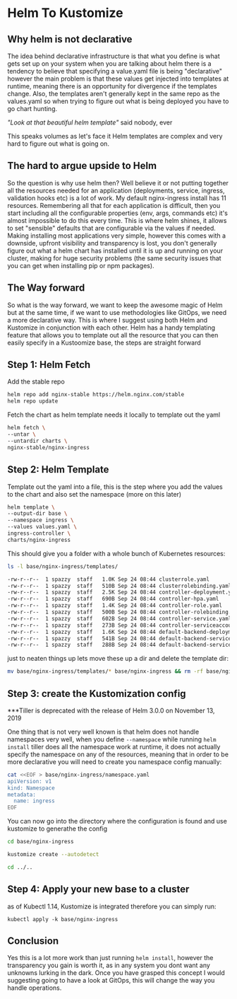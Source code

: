 #  Helm To Kustomize

## Why helm is not declarative

The idea behind declarative infrastructure is that what you define is what gets set up on your system when you are talking about helm there is a tendency to believe that specifying a value.yaml file is being "declarative" however the main problem is that these values get injected into templates at runtime, meaning there is an opportunity for divergence if the templates change. Also, the templates aren't generally kept in the same repo as the values.yaml so when trying to figure out what is being deployed you have to go chart hunting. 

*"Look at that beautiful helm template"* said nobody, ever

This speaks volumes as let's face it Helm templates are complex and very hard to figure out what is going on.

## The hard to argue upside to Helm

So the question is why use helm then? Well believe it or not putting together all the resources needed for an application (deployments, service, ingress, validation hooks etc) is a lot of work. My default nginx-ingress install has 11 resources. Remembering all that for each application is difficult, then you start including all the configurable properties (env, args, commands etc) it's almost impossible to do this every time. This is where helm shines, it allows to set "sensible" defaults that are configurable via the values if needed.  Making installing most applications very simple, however this comes with a downside, upfront visibility and transparency is lost, you don't generally figure out what a helm chart has installed until it is up and running on your cluster, making for huge security problems (the same security issues that you can get when installing pip or npm packages).


## The Way forward

So what is the way forward, we want to keep the awesome magic of Helm but at the same time, if we want to use methodologies like GitOps, we need a more declarative way. This is where I suggest using both Helm and Kustomize in conjunction with each other. Helm has a handy templating feature that allows you to template out all the resource that you can then easily specify in a Kustoomize base, the steps are straight forward

## Step 1: Helm Fetch

Add the stable repo

```bash
helm repo add nginx-stable https://helm.nginx.com/stable
helm repo update
```

Fetch the chart as helm template needs it locally to template out the yaml

```bash
helm fetch \
--untar \
--untardir charts \
nginx-stable/nginx-ingress
```


## Step 2: Helm Template

Template out the yaml into a file, this is the step where you add the values to the chart and also set the namespace (more on this later)

```bash
helm template \
--output-dir base \
--namespace ingress \
--values values.yaml \
ingress-controller \
charts/nginx-ingress
```

This should give you a folder with a whole bunch of Kubernetes resources:

```bash
ls -l base/nginx-ingress/templates/

-rw-r--r--  1 spazzy  staff   1.0K Sep 24 08:44 clusterrole.yaml
-rw-r--r--  1 spazzy  staff   510B Sep 24 08:44 clusterrolebinding.yaml
-rw-r--r--  1 spazzy  staff   2.5K Sep 24 08:44 controller-deployment.yaml
-rw-r--r--  1 spazzy  staff   690B Sep 24 08:44 controller-hpa.yaml
-rw-r--r--  1 spazzy  staff   1.4K Sep 24 08:44 controller-role.yaml
-rw-r--r--  1 spazzy  staff   500B Sep 24 08:44 controller-rolebinding.yaml
-rw-r--r--  1 spazzy  staff   602B Sep 24 08:44 controller-service.yaml
-rw-r--r--  1 spazzy  staff   273B Sep 24 08:44 controller-serviceaccount.yaml
-rw-r--r--  1 spazzy  staff   1.6K Sep 24 08:44 default-backend-deployment.yaml
-rw-r--r--  1 spazzy  staff   541B Sep 24 08:44 default-backend-service.yaml
-rw-r--r--  1 spazzy  staff   288B Sep 24 08:44 default-backend-serviceaccount.yaml
```

just to neaten things up lets move these up a dir and delete the template dir:

```bash
mv base/nginx-ingress/templates/* base/nginx-ingress && rm -rf base/nginx-ingress/templates
```

## Step 3: create the Kustomization config

***Tiller is deprecated with the release of Helm 3.0.0 on November 13, 2019
 
One thing that is not very well known is that helm does not handle namespaces very well, when you define `--namespace` while running `helm install` tiller does all the namespace work at runtime, it does not actually specify the namespace on any of the resources, meaning that in order to be more declarative you will need to create you namespace config manually:

```bash
cat <<EOF > base/nginx-ingress/namespace.yaml
apiVersion: v1
kind: Namespace
metadata:
  name: ingress
EOF
```

You can now go into the directory where the configuration is found and use kustomize to generathe the config

```bash
cd base/nginx-ingress

kustomize create --autodetect

cd ../..
```

## Step 4: Apply your new base to a cluster

as of Kubectl 1.14, Kustomize is integrated therefore you can simply run:

```
kubectl apply -k base/nginx-ingress
```

## Conclusion
Yes this is a lot more work than just running `helm install`,  however the transparency you gain is worth it, as in any system you dont want any unknowns lurking in the dark. Once you have grasped this concept I would suggesting going to have a look at GitOps, this will change the way you handle operations.
